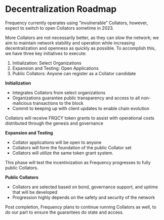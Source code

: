 # Decentralization Roadmap

Frequency currently operates using “invulnerable” Collators, however, expect to switch to open Collators sometime in 2023.

More Collators are not necessarily better, as they can slow the network; we aim to maintain network stability and operation while increasing decentralization and openness as quickly as possible.
To accomplish this, we have three key initiatives to execute:

1. Initialization: Select Organizations
2. Expansion and Testing: Open Applications
3. Public Collators: Anyone can register as a Collator candidate

**Initialization**

* Integrates Collators from select organizations
* Organizations guarantee public transparency and access to all non-malicious transactions to the block
* Commit to keeping up with client updates to enable chain evolution

Collators will receive FRQCY token grants to assist with operational costs distributed through the genesis and governance

**Expansion and Testing**

* Collator applications will be open to anyone
* Collators will form the foundation of the public Collator set
* Collators will utilize the same token grant system.

This phase will test the incentivization as Frequency progresses to fully public Collators. 

**Public Collators**

* Collators are selected based on bond, governance support, and uptime that will be developed
* Progression highly depends on the safety and security of the network

Post completion, Frequency plans to continue running Collators as well, to do our part to ensure the guarantees do state and access.
